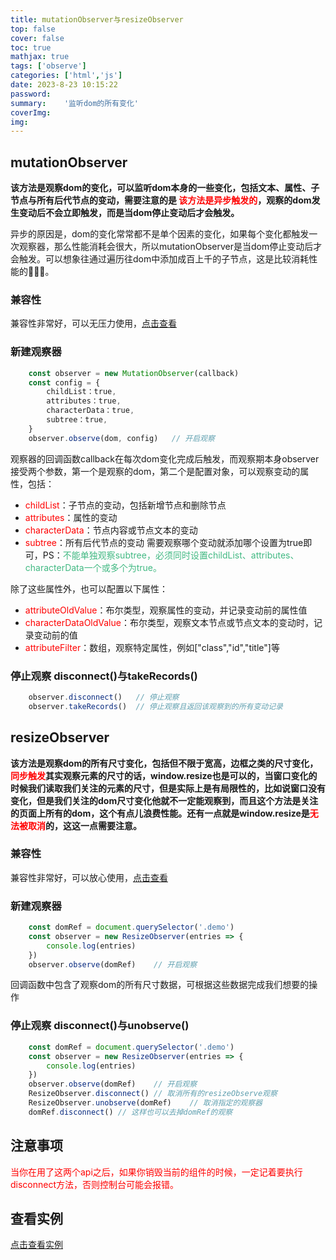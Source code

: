 ```yaml
---
title: mutationObserver与resizeObserver
top: false
cover: false
toc: true
mathjax: true
tags: ['observe']
categories: ['html','js']
date: 2023-8-23 10:15:22
password:
summary:	'监听dom的所有变化'
coverImg:
img:
---
```

## mutationObserver

<strong>该方法是观察dom的变化，可以监听dom本身的一些变化，包括文本、属性、子节点与所有后代节点的变动，需要注意的是 <font color="red">该方法是异步触发的</font>，观察的dom发生变动后不会立即触发，而是当dom停止变动后才会触发。</strong>

异步的原因是，dom的变化常常都不是单个因素的变化，如果每个变化都触发一次观察器，那么性能消耗会很大，所以mutationObserver是当dom停止变动后才会触发。可以想象往通过遍历往dom中添加成百上千的子节点，这是比较消耗性能的🤣🤣🤣。

### 兼容性

兼容性非常好，可以无压力使用，[点击查看](https://caniuse.com/mutationobserver)

### 新建观察器

```js
	const observer = new MutationObserver(callback)
	const config = {
		childList：true,
		attributes：true,
		characterData：true,
		subtree：true,
	}
	observer.observe(dom, config)	// 开启观察
```
观察器的回调函数callback在每次dom变化完成后触发，而观察期本身observer接受两个参数，第一个是观察的dom，第二个是配置对象，可以观察变动的属性，包括：
- <font color="red">childList</font>：子节点的变动，包括新增节点和删除节点
- <font color="red">attributes</font>：属性的变动
- <font color="red">characterData</font>：节点内容或节点文本的变动
- <font color="red">subtree</font>：所有后代节点的变动
需要观察哪个变动就添加哪个设置为true即可，PS：<font color="#42b983">不能单独观察subtree，必须同时设置childList、attributes、characterData一个或多个为true。</font>

除了这些属性外，也可以配置以下属性：
- <font color="red">attributeOldValue</font>：布尔类型，观察属性的变动，并记录变动前的属性值
- <font color="red">characterDataOldValue</font>：布尔类型，观察文本节点或节点文本的变动时，记录变动前的值
- <font color="red">attributeFilter</font>：数组，观察特定属性，例如["class","id","title"]等

### 停止观察 disconnect()与takeRecords()

```js
	observer.disconnect()	// 停止观察
	observer.takeRecords()	// 停止观察且返回该观察到的所有变动记录
```

## resizeObserver

<strong>该方法是观察dom的所有尺寸变化，包括但不限于宽高，边框之类的尺寸变化，<font color="red">同步触发</font>其实观察元素的尺寸的话，window.resize也是可以的，当窗口变化的时候我们读取我们关注的元素的尺寸，但是实际上是有局限性的，比如说窗口没有变化，但是我们关注的dom尺寸变化他就不一定能观察到，而且这个方法是关注的页面上所有的dom，这个有点儿浪费性能。还有一点就是window.resize是<font color="red">无法被取消</font>的，这这一点需要注意。</strong>

### 兼容性

兼容性非常好，可以放心使用，[点击查看](https://caniuse.com/resizeobserver)

### 新建观察器

```js
	const domRef = document.querySelector('.demo')
	const observer = new ResizeObserver(entries => {
		console.log(entries)
	})
	observer.observe(domRef)	// 开启观察
```
回调函数中包含了观察dom的所有尺寸数据，可根据这些数据完成我们想要的操作

### 停止观察 disconnect()与unobserve()

```js
	const domRef = document.querySelector('.demo')
	const observer = new ResizeObserver(entries => {
		console.log(entries)
	})
	observer.observe(domRef)	// 开启观察
	ResizeObserver.disconnect()	// 取消所有的resizeObserve观察
	ResizeObserver.unobserve(domRef)	// 取消指定的观察器
	domRef.disconnect()	// 这样也可以去掉domRef的观察
```

## 注意事项

<font color="red">当你在用了这两个api之后，如果你销毁当前的组件的时候，一定记着要执行disconnect方法，否则控制台可能会报错。</font>

## 查看实例

[点击查看实例](https://codepen.io/luoyangz/pen/abRxeBQ)

